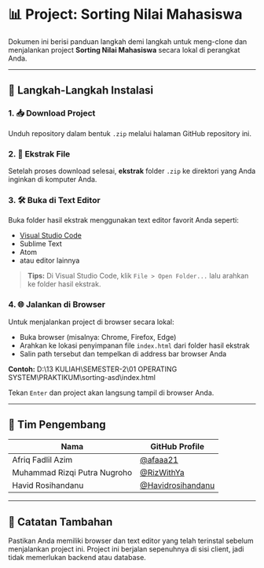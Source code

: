 # 📊 Project: Sorting Nilai Mahasiswa

Dokumen ini berisi panduan langkah demi langkah untuk meng-clone dan menjalankan project **Sorting Nilai Mahasiswa** secara lokal di perangkat Anda.

---

## 🚀 Langkah-Langkah Instalasi

### 1. 📥 Download Project
Unduh repository dalam bentuk `.zip` melalui halaman GitHub repository ini.

### 2. 📂 Ekstrak File
Setelah proses download selesai, **ekstrak** folder `.zip` ke direktori yang Anda inginkan di komputer Anda.

### 3. 🛠️ Buka di Text Editor
Buka folder hasil ekstrak menggunakan text editor favorit Anda seperti:
- [Visual Studio Code](https://code.visualstudio.com/)
- Sublime Text
- Atom
- atau editor lainnya

> **Tips:** Di Visual Studio Code, klik `File > Open Folder...` lalu arahkan ke folder hasil ekstrak.

### 4. 🌐 Jalankan di Browser
Untuk menjalankan project di browser secara lokal:
- Buka browser (misalnya: Chrome, Firefox, Edge)
- Arahkan ke lokasi penyimpanan file `index.html` dari folder hasil ekstrak
- Salin path tersebut dan tempelkan di address bar browser Anda

**Contoh:**
D:\13 KULIAH\SEMESTER-2\01 OPERATING SYSTEM\PRAKTIKUM\sorting-asd\index.html


Tekan `Enter` dan project akan langsung tampil di browser Anda.

---

## 👥 Tim Pengembang

| Nama                          | GitHub Profile                                       |
|-------------------------------|------------------------------------------------------|
| Afriq Fadlil Azim             | [@afaaa21](https://github.com/afaaa21)              |
| Muhammad Rizqi Putra Nugroho | [@RizWithYa](https://github.com/RizWithYa)          |
| Havid Rosihandanu             | [@Havidrosihandanu](https://github.com/Havidrosihandanu) |

---

## 📌 Catatan Tambahan
Pastikan Anda memiliki browser dan text editor yang telah terinstal sebelum menjalankan project ini. Project ini berjalan sepenuhnya di sisi client, jadi tidak memerlukan backend atau database.

